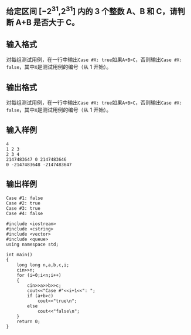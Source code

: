 ## 给定区间 [−2<sup>31</sup>,2<sup>31</sup>] 内的 3 个整数 A、B 和 C，请判断 A+B 是否大于 C。
## 输入格式
对每组测试用例，在一行中输出`Case #X: true`如果`A+B>C`，否则输出`Case #X: false`，其中`X`是测试用例的编号（从 1 开始）。
## 输出格式
对每组测试用例，在一行中输出`Case #X: true`如果`A+B>C`，否则输出`Case #X: false`，其中`X`是测试用例的编号（从 1 开始）。
## 输入样例
```
4
1 2 3
2 3 4
2147483647 0 2147483646
0 -2147483648 -2147483647
```
## 输出样例
```
Case #1: false
Case #2: true
Case #3: true
Case #4: false
```


```
#include <iostream>
#include <cstring>
#include <vector>
#include <queue>
using namespace std;

int main()
{
	long long n,a,b,c,i;
	cin>>n;
	for (i=0;i<n;i++)
    {
        cin>>a>>b>>c;
        cout<<"Case #"<<i+1<<": ";
        if (a+b>c)
            cout<<"true\n";
        else
            cout<<"false\n";
    }
	return 0;
}
```
